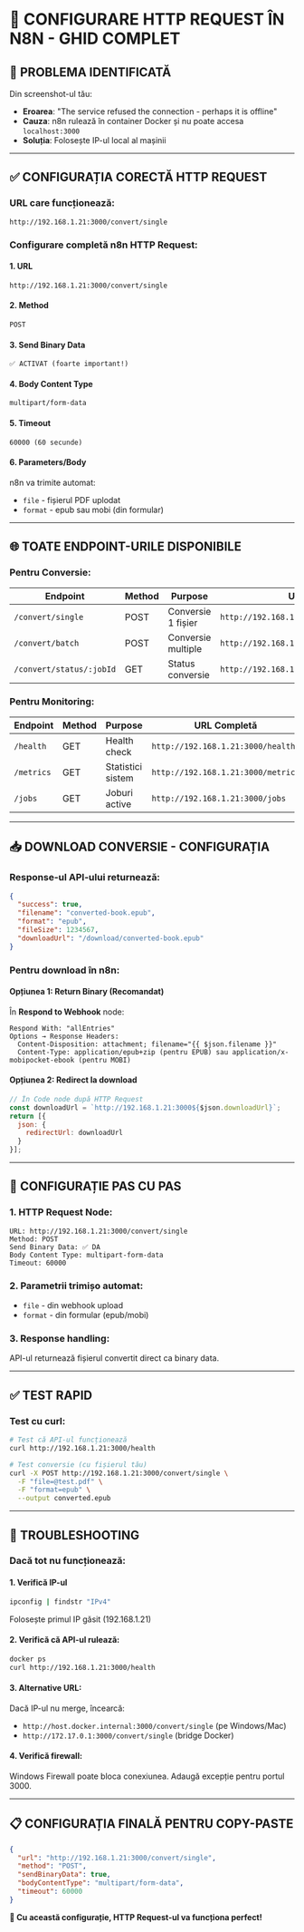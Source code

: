 # 🔧 CONFIGURARE HTTP REQUEST ÎN N8N - GHID COMPLET

## 🚨 PROBLEMA IDENTIFICATĂ

Din screenshot-ul tău:
- **Eroarea**: "The service refused the connection - perhaps it is offline"
- **Cauza**: n8n rulează în container Docker și nu poate accesa `localhost:3000`
- **Soluția**: Folosește IP-ul local al mașinii

---

## ✅ CONFIGURAȚIA CORECTĂ HTTP REQUEST

### **URL care funcționează**: 
```
http://192.168.1.21:3000/convert/single
```

### **Configurare completă n8n HTTP Request:**

#### **1. URL**
```
http://192.168.1.21:3000/convert/single
```

#### **2. Method**
```
POST
```

#### **3. Send Binary Data**
```
✅ ACTIVAT (foarte important!)
```

#### **4. Body Content Type**
```
multipart/form-data
```

#### **5. Timeout**
```
60000 (60 secunde)
```

#### **6. Parameters/Body** 
n8n va trimite automat:
- `file` - fișierul PDF uplodat
- `format` - epub sau mobi (din formular)

---

## 🌐 TOATE ENDPOINT-URILE DISPONIBILE

### **Pentru Conversie:**
| Endpoint | Method | Purpose | URL Completă |
|----------|--------|---------|--------------|
| `/convert/single` | POST | Conversie 1 fișier | `http://192.168.1.21:3000/convert/single` |
| `/convert/batch` | POST | Conversie multiple | `http://192.168.1.21:3000/convert/batch` |
| `/convert/status/:jobId` | GET | Status conversie | `http://192.168.1.21:3000/convert/status/123` |

### **Pentru Monitoring:**
| Endpoint | Method | Purpose | URL Completă |
|----------|--------|---------|--------------|
| `/health` | GET | Health check | `http://192.168.1.21:3000/health` |
| `/metrics` | GET | Statistici sistem | `http://192.168.1.21:3000/metrics` |
| `/jobs` | GET | Joburi active | `http://192.168.1.21:3000/jobs` |

---

## 📥 DOWNLOAD CONVERSIE - CONFIGURAȚIA

### **Response-ul API-ului returnează:**
```json
{
  "success": true,
  "filename": "converted-book.epub",
  "format": "epub",
  "fileSize": 1234567,
  "downloadUrl": "/download/converted-book.epub"
}
```

### **Pentru download în n8n:**

#### **Opțiunea 1: Return Binary (Recomandat)**
În **Respond to Webhook** node:
```
Respond With: "allEntries"
Options → Response Headers:
  Content-Disposition: attachment; filename="{{ $json.filename }}"
  Content-Type: application/epub+zip (pentru EPUB) sau application/x-mobipocket-ebook (pentru MOBI)
```

#### **Opțiunea 2: Redirect la download**
```javascript
// În Code node după HTTP Request
const downloadUrl = `http://192.168.1.21:3000${$json.downloadUrl}`;
return [{
  json: {
    redirectUrl: downloadUrl
  }
}];
```

---

## 🔧 CONFIGURAȚIE PAS CU PAS

### **1. HTTP Request Node:**
```
URL: http://192.168.1.21:3000/convert/single
Method: POST
Send Binary Data: ✅ DA
Body Content Type: multipart-form-data
Timeout: 60000
```

### **2. Parametrii trimișo automat:**
- `file` - din webhook upload
- `format` - din formular (epub/mobi)

### **3. Response handling:**
API-ul returnează fișierul convertit direct ca binary data.

---

## ✅ TEST RAPID

### **Test cu curl:**
```bash
# Test că API-ul funcționează
curl http://192.168.1.21:3000/health

# Test conversie (cu fișierul tău)
curl -X POST http://192.168.1.21:3000/convert/single \
  -F "file=@test.pdf" \
  -F "format=epub" \
  --output converted.epub
```

---

## 🐛 TROUBLESHOOTING

### **Dacă tot nu funcționează:**

#### **1. Verifică IP-ul**
```bash
ipconfig | findstr "IPv4"
```
Folosește primul IP găsit (192.168.1.21)

#### **2. Verifică că API-ul rulează:**
```bash
docker ps
curl http://192.168.1.21:3000/health
```

#### **3. Alternative URL:**
Dacă IP-ul nu merge, încearcă:
- `http://host.docker.internal:3000/convert/single` (pe Windows/Mac)
- `http://172.17.0.1:3000/convert/single` (bridge Docker)

#### **4. Verifică firewall:**
Windows Firewall poate bloca conexiunea. Adaugă excepție pentru portul 3000.

---

## 📋 CONFIGURAȚIA FINALĂ PENTRU COPY-PASTE

```json
{
  "url": "http://192.168.1.21:3000/convert/single",
  "method": "POST",
  "sendBinaryData": true,
  "bodyContentType": "multipart/form-data",
  "timeout": 60000
}
```

**🎯 Cu această configurație, HTTP Request-ul va funcționa perfect!**
